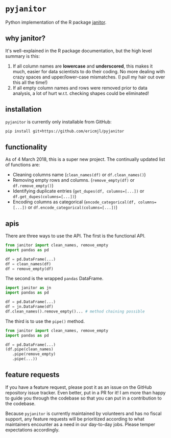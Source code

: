 # `pyjanitor`

Python implementation of the R package [janitor](https://github.com/sfirke/janitor).

## why janitor?

It's well-explained in the R package documentation, but the high level summary is this:

1. If all column names are **lowercase** and **underscored**, this makes it much, easier for data scientists to do their coding. No more dealing with crazy spaces and upper/lower-case mismatches. (I pull my hair out over this all the time!)
1. If all empty column names and rows were removed prior to data analysis, a lot of hurt w.r.t. checking shapes could be eliminated!

## installation

`pyjanitor` is currently only installable from GitHub:

```bash
pip install git+https://github.com/ericmjl/pyjanitor
```

## functionality

As of 4 March 2018, this is a super new project. The continually updated list of functions are:

- Cleaning columns name (`clean_names(df)` or `df.clean_names()`)
- Removing empty rows and columns. (`remove_empty(df)` or `df.remove_empty()`)
- Identifying duplicate entries (`get_dupes(df, columns=[...])` or `df.get_dupes(columns=[...])`)
- Encoding columns as categorical (`encode_categorical(df, columns=[...])` or `df.encode_categorical(columns=[...])`)

## apis

There are three ways to use the API. The first is the functional API.

```python
from janitor import clean_names, remove_empty
import pandas as pd

df = pd.DataFrame(...)
df = clean_names(df)
df = remove_empty(df)
```

The second is the wrapped `pandas` DataFrame.

```python
import janitor as jn
import pandas as pd

df = pd.DataFrame(...)
df = jn.DataFrame(df)
df.clean_names().remove_empty()... # method chaining possible
```

The third is to use the `pipe()` method.

```python
from janitor import clean_names, remove_empty
import pandas as pd

df = pd.DataFrame(...)
(df.pipe(clean_names)
   .pipe(remove_empty)
   .pipe(...))
```

## feature requests

If you have a feature request, please post it as an issue on the GitHub repository issue tracker. Even better, put in a PR for it! I am more than happy to guide you through the codebase so that you can put in a contribution to the codebase.

Because `pyjanitor` is currently maintained by volunteers and has no fiscal support, any feature requests will be prioritized according to what maintainers encounter as a need in our day-to-day jobs. Please temper expectations accordingly.
